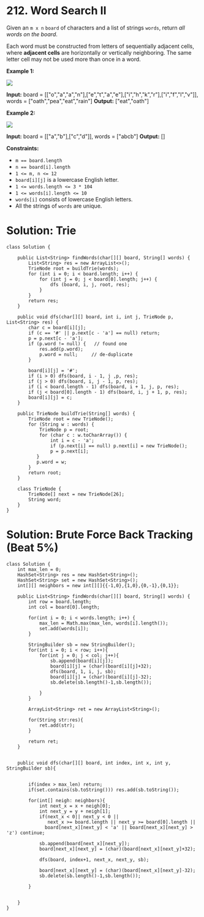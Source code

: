 # 212. Word Search II
Given an  `m x n`  `board` of characters and a list of strings  `words`, return  _all words on the board_.

Each word must be constructed from letters of sequentially adjacent cells, where  **adjacent cells**  are horizontally or vertically neighboring. The same letter cell may not be used more than once in a word.

**Example 1:**

![](https://assets.leetcode.com/uploads/2020/11/07/search1.jpg)

**Input:** board = [["o","a","a","n"],["e","t","a","e"],["i","h","k","r"],["i","f","l","v"]], words = ["oath","pea","eat","rain"]
**Output:** ["eat","oath"]

**Example 2:**

![](https://assets.leetcode.com/uploads/2020/11/07/search2.jpg)

**Input:** board = [["a","b"],["c","d"]], words = ["abcb"]
**Output:** []

**Constraints:**

-   `m == board.length`
-   `n == board[i].length`
-   `1 <= m, n <= 12`
-   `board[i][j]`  is a lowercase English letter.
-   `1 <= words.length <= 3 * 104`
-   `1 <= words[i].length <= 10`
-   `words[i]`  consists of lowercase English letters.
-   All the strings of  `words`  are unique.

# Solution: Trie
```
class Solution {
    
    public List<String> findWords(char[][] board, String[] words) {
        List<String> res = new ArrayList<>();
        TrieNode root = buildTrie(words);
        for (int i = 0; i < board.length; i++) {
            for (int j = 0; j < board[0].length; j++) {
                dfs (board, i, j, root, res);
            }
        }
        return res;
    }

    public void dfs(char[][] board, int i, int j, TrieNode p, List<String> res) {
        char c = board[i][j];
        if (c == '#' || p.next[c - 'a'] == null) return;
        p = p.next[c - 'a'];
        if (p.word != null) {   // found one
            res.add(p.word);
            p.word = null;     // de-duplicate
        }

        board[i][j] = '#';
        if (i > 0) dfs(board, i - 1, j ,p, res); 
        if (j > 0) dfs(board, i, j - 1, p, res);
        if (i < board.length - 1) dfs(board, i + 1, j, p, res); 
        if (j < board[0].length - 1) dfs(board, i, j + 1, p, res); 
        board[i][j] = c;
    }

    public TrieNode buildTrie(String[] words) {
        TrieNode root = new TrieNode();
        for (String w : words) {
            TrieNode p = root;
            for (char c : w.toCharArray()) {
                int i = c - 'a';
                if (p.next[i] == null) p.next[i] = new TrieNode();
                p = p.next[i];
           }
           p.word = w;
        }
        return root;
    }

    class TrieNode {
        TrieNode[] next = new TrieNode[26];
        String word;
    }
}
```


# Solution: Brute Force Back Tracking (Beat 5%)
```
class Solution {
    int max_len = 0;
    HashSet<String> res = new HashSet<String>();
    HashSet<String> set = new HashSet<String>();
    int[][] neighbors = new int[][]{{-1,0},{1,0},{0,-1},{0,1}};
    
    public List<String> findWords(char[][] board, String[] words) {
        int row = board.length;
        int col = board[0].length;
        
        for(int i = 0; i < words.length; i++) {
            max_len = Math.max(max_len, words[i].length());
            set.add(words[i]);
        }
        
        StringBuilder sb = new StringBuilder();
        for(int i = 0; i < row; i++){
            for(int j = 0; j < col; j++){
                sb.append(board[i][j]);
                board[i][j] = (char)(board[i][j]+32);
                dfs(board, 1, i, j, sb);
                board[i][j] = (char)(board[i][j]-32);
                sb.delete(sb.length()-1,sb.length());

            }
        }
        
        ArrayList<String> ret = new ArrayList<String>();
        
        for(String str:res){
            ret.add(str);
        }
        
        return ret;
    }
    
    
    public void dfs(char[][] board, int index, int x, int y, StringBuilder sb){
        
        
        if(index > max_len) return;
        if(set.contains(sb.toString())) res.add(sb.toString());
        
        for(int[] neigh: neighbors){
            int next_x = x + neigh[0];
            int next_y = y + neigh[1];
            if(next_x < 0|| next_y < 0 || 
               next_x >= board.length || next_y >= board[0].length ||
              board[next_x][next_y] < 'a' || board[next_x][next_y] > 'z') continue;
            
            sb.append(board[next_x][next_y]);
            board[next_x][next_y] = (char)(board[next_x][next_y]+32);
            
            dfs(board, index+1, next_x, next_y, sb);
            
            board[next_x][next_y] = (char)(board[next_x][next_y]-32);
            sb.delete(sb.length()-1,sb.length());
            
        }
        
        
    }
}
```
